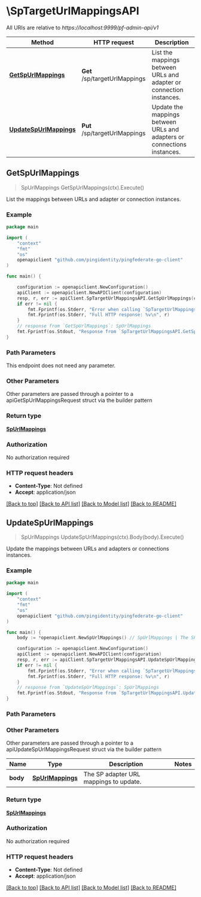 # \SpTargetUrlMappingsAPI

All URIs are relative to *https://localhost:9999/pf-admin-api/v1*

Method | HTTP request | Description
------------- | ------------- | -------------
[**GetSpUrlMappings**](SpTargetUrlMappingsAPI.md#GetSpUrlMappings) | **Get** /sp/targetUrlMappings | List the mappings between URLs and adapter or connection instances.
[**UpdateSpUrlMappings**](SpTargetUrlMappingsAPI.md#UpdateSpUrlMappings) | **Put** /sp/targetUrlMappings | Update the mappings between URLs and adapters or connections instances.



## GetSpUrlMappings

> SpUrlMappings GetSpUrlMappings(ctx).Execute()

List the mappings between URLs and adapter or connection instances.

### Example

```go
package main

import (
    "context"
    "fmt"
    "os"
    openapiclient "github.com/pingidentity/pingfederate-go-client"
)

func main() {

    configuration := openapiclient.NewConfiguration()
    apiClient := openapiclient.NewAPIClient(configuration)
    resp, r, err := apiClient.SpTargetUrlMappingsAPI.GetSpUrlMappings(context.Background()).Execute()
    if err != nil {
        fmt.Fprintf(os.Stderr, "Error when calling `SpTargetUrlMappingsAPI.GetSpUrlMappings``: %v\n", err)
        fmt.Fprintf(os.Stderr, "Full HTTP response: %v\n", r)
    }
    // response from `GetSpUrlMappings`: SpUrlMappings
    fmt.Fprintf(os.Stdout, "Response from `SpTargetUrlMappingsAPI.GetSpUrlMappings`: %v\n", resp)
}
```

### Path Parameters

This endpoint does not need any parameter.

### Other Parameters

Other parameters are passed through a pointer to a apiGetSpUrlMappingsRequest struct via the builder pattern


### Return type

[**SpUrlMappings**](SpUrlMappings.md)

### Authorization

No authorization required

### HTTP request headers

- **Content-Type**: Not defined
- **Accept**: application/json

[[Back to top]](#) [[Back to API list]](../README.md#documentation-for-api-endpoints)
[[Back to Model list]](../README.md#documentation-for-models)
[[Back to README]](../README.md)


## UpdateSpUrlMappings

> SpUrlMappings UpdateSpUrlMappings(ctx).Body(body).Execute()

Update the mappings between URLs and adapters or connections instances.

### Example

```go
package main

import (
    "context"
    "fmt"
    "os"
    openapiclient "github.com/pingidentity/pingfederate-go-client"
)

func main() {
    body := *openapiclient.NewSpUrlMappings() // SpUrlMappings | The SP adapter URL mappings to update.

    configuration := openapiclient.NewConfiguration()
    apiClient := openapiclient.NewAPIClient(configuration)
    resp, r, err := apiClient.SpTargetUrlMappingsAPI.UpdateSpUrlMappings(context.Background()).Body(body).Execute()
    if err != nil {
        fmt.Fprintf(os.Stderr, "Error when calling `SpTargetUrlMappingsAPI.UpdateSpUrlMappings``: %v\n", err)
        fmt.Fprintf(os.Stderr, "Full HTTP response: %v\n", r)
    }
    // response from `UpdateSpUrlMappings`: SpUrlMappings
    fmt.Fprintf(os.Stdout, "Response from `SpTargetUrlMappingsAPI.UpdateSpUrlMappings`: %v\n", resp)
}
```

### Path Parameters



### Other Parameters

Other parameters are passed through a pointer to a apiUpdateSpUrlMappingsRequest struct via the builder pattern


Name | Type | Description  | Notes
------------- | ------------- | ------------- | -------------
 **body** | [**SpUrlMappings**](SpUrlMappings.md) | The SP adapter URL mappings to update. | 

### Return type

[**SpUrlMappings**](SpUrlMappings.md)

### Authorization

No authorization required

### HTTP request headers

- **Content-Type**: Not defined
- **Accept**: application/json

[[Back to top]](#) [[Back to API list]](../README.md#documentation-for-api-endpoints)
[[Back to Model list]](../README.md#documentation-for-models)
[[Back to README]](../README.md)

